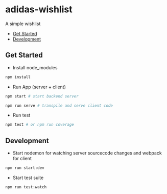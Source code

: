 # adidas-wishlist

A simple wishlist

- [Get Started](#get-started)
- [Development](#development)

## Get Started

- Install node_modules

```bash
npm install
```

- Run App (server + client)

```bash
npm start # start backend server

npm run serve # transpile and serve client code
```

- Run test

```bash
npm test # or npm run coverage
```

## Development

- Start nodemon for watching server sourcecode changes and webpack for client

```bash
npm run start:dev
```

- Start test suite

```bash
npm run test:watch
```
